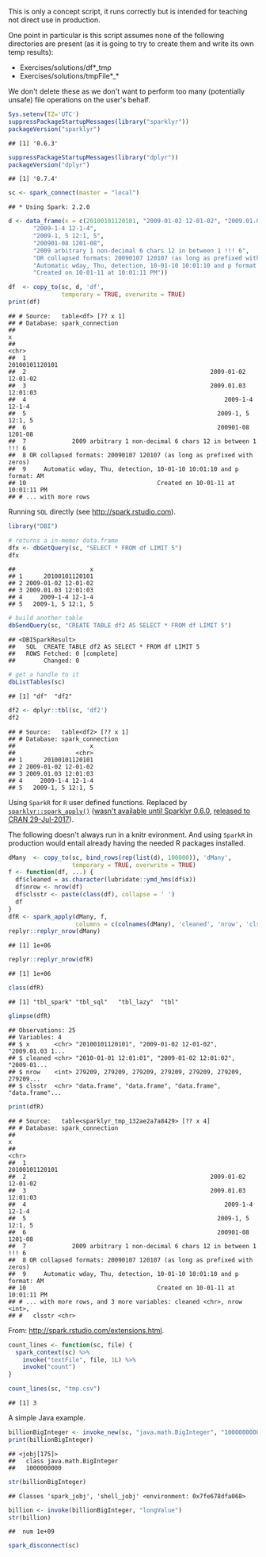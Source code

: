 This is only a concept script, it runs correctly but is intended for teaching not direct use in production.

One point in particular is this script assumes none of the following directories are present (as it is going to try to create them and write its own temp results):

-   Exercises/solutions/df\*\_tmp
-   Exercises/solutions/tmpFile\*\_\*

We don't delete these as we don't want to perform too many (potentially unsafe) file operations on the user's behalf.

``` r
Sys.setenv(TZ='UTC')
suppressPackageStartupMessages(library("sparklyr"))
packageVersion("sparklyr")
```

    ## [1] '0.6.3'

``` r
suppressPackageStartupMessages(library("dplyr"))
packageVersion("dplyr")
```

    ## [1] '0.7.4'

``` r
sc <- spark_connect(master = "local")
```

    ## * Using Spark: 2.2.0

``` r
d <- data_frame(x = c(20100101120101, "2009-01-02 12-01-02", "2009.01.03 12:01:03",
       "2009-1-4 12-1-4",
       "2009-1, 5 12:1, 5",
       "200901-08 1201-08",
       "2009 arbitrary 1 non-decimal 6 chars 12 in between 1 !!! 6",
       "OR collapsed formats: 20090107 120107 (as long as prefixed with zeros)",
       "Automatic wday, Thu, detection, 10-01-10 10:01:10 and p format: AM",
       "Created on 10-01-11 at 10:01:11 PM"))

df  <- copy_to(sc, d, 'df', 
               temporary = TRUE, overwrite = TRUE)
print(df)
```

    ## # Source:   table<df> [?? x 1]
    ## # Database: spark_connection
    ##                                                                         x
    ##                                                                     <chr>
    ##  1                                                         20100101120101
    ##  2                                                    2009-01-02 12-01-02
    ##  3                                                    2009.01.03 12:01:03
    ##  4                                                        2009-1-4 12-1-4
    ##  5                                                      2009-1, 5 12:1, 5
    ##  6                                                      200901-08 1201-08
    ##  7             2009 arbitrary 1 non-decimal 6 chars 12 in between 1 !!! 6
    ##  8 OR collapsed formats: 20090107 120107 (as long as prefixed with zeros)
    ##  9     Automatic wday, Thu, detection, 10-01-10 10:01:10 and p format: AM
    ## 10                                     Created on 10-01-11 at 10:01:11 PM
    ## # ... with more rows

Running `SQL` directly (see <http://spark.rstudio.com>).

``` r
library("DBI")

# returns a in-memor data.frame
dfx <- dbGetQuery(sc, "SELECT * FROM df LIMIT 5")
dfx
```

    ##                     x
    ## 1      20100101120101
    ## 2 2009-01-02 12-01-02
    ## 3 2009.01.03 12:01:03
    ## 4     2009-1-4 12-1-4
    ## 5   2009-1, 5 12:1, 5

``` r
# build another table
dbSendQuery(sc, "CREATE TABLE df2 AS SELECT * FROM df LIMIT 5")
```

    ## <DBISparkResult>
    ##   SQL  CREATE TABLE df2 AS SELECT * FROM df LIMIT 5
    ##   ROWS Fetched: 0 [complete]
    ##        Changed: 0

``` r
# get a handle to it
dbListTables(sc)
```

    ## [1] "df"  "df2"

``` r
df2 <- dplyr::tbl(sc, 'df2')
df2
```

    ## # Source:   table<df2> [?? x 1]
    ## # Database: spark_connection
    ##                     x
    ##                 <chr>
    ## 1      20100101120101
    ## 2 2009-01-02 12-01-02
    ## 3 2009.01.03 12:01:03
    ## 4     2009-1-4 12-1-4
    ## 5   2009-1, 5 12:1, 5

Using `SparkR` for `R` user defined functions. Replaced by [`sparklyr::spark_apply()`](https://spark.rstudio.com/articles/guides-distributed-r.html) ([wasn't available until Sparklyr 0.6.0](https://github.com/rstudio/sparklyr/blob/master/NEWS.md), [released to CRAN 29-Jul-2017](https://cran.rstudio.com/src/contrib/Archive/sparklyr/)).

The following doesn't always run in a knitr evironment. And using `SparkR` in production would entail already having the needed R packages installed.

``` r
dMany  <- copy_to(sc, bind_rows(rep(list(d), 100000)), 'dMany', 
                  temporary = TRUE, overwrite = TRUE)
f <- function(df, ...) {
  df$cleaned = as.character(lubridate::ymd_hms(df$x))
  df$nrow <- nrow(df)
  df$clsstr <- paste(class(df), collapse = ' ')
  df
}
dfR <- spark_apply(dMany, f, 
                   columns = c(colnames(dMany), 'cleaned', 'nrow', 'clsstr'))
replyr::replyr_nrow(dMany)
```

    ## [1] 1e+06

``` r
replyr::replyr_nrow(dfR)
```

    ## [1] 1e+06

``` r
class(dfR)
```

    ## [1] "tbl_spark" "tbl_sql"   "tbl_lazy"  "tbl"

``` r
glimpse(dfR)
```

    ## Observations: 25
    ## Variables: 4
    ## $ x       <chr> "20100101120101", "2009-01-02 12-01-02", "2009.01.03 1...
    ## $ cleaned <chr> "2010-01-01 12:01:01", "2009-01-02 12:01:02", "2009-01...
    ## $ nrow    <int> 279209, 279209, 279209, 279209, 279209, 279209, 279209...
    ## $ clsstr  <chr> "data.frame", "data.frame", "data.frame", "data.frame"...

``` r
print(dfR)
```

    ## # Source:   table<sparklyr_tmp_132ae2a7a8429> [?? x 4]
    ## # Database: spark_connection
    ##                                                                         x
    ##                                                                     <chr>
    ##  1                                                         20100101120101
    ##  2                                                    2009-01-02 12-01-02
    ##  3                                                    2009.01.03 12:01:03
    ##  4                                                        2009-1-4 12-1-4
    ##  5                                                      2009-1, 5 12:1, 5
    ##  6                                                      200901-08 1201-08
    ##  7             2009 arbitrary 1 non-decimal 6 chars 12 in between 1 !!! 6
    ##  8 OR collapsed formats: 20090107 120107 (as long as prefixed with zeros)
    ##  9     Automatic wday, Thu, detection, 10-01-10 10:01:10 and p format: AM
    ## 10                                     Created on 10-01-11 at 10:01:11 PM
    ## # ... with more rows, and 3 more variables: cleaned <chr>, nrow <int>,
    ## #   clsstr <chr>

From: <http://spark.rstudio.com/extensions.html>.

``` r
count_lines <- function(sc, file) {
  spark_context(sc) %>% 
    invoke("textFile", file, 1L) %>% 
    invoke("count")
}

count_lines(sc, "tmp.csv")
```

    ## [1] 3

A simple Java example.

``` r
billionBigInteger <- invoke_new(sc, "java.math.BigInteger", "1000000000")
print(billionBigInteger)
```

    ## <jobj[175]>
    ##   class java.math.BigInteger
    ##   1000000000

``` r
str(billionBigInteger)
```

    ## Classes 'spark_jobj', 'shell_jobj' <environment: 0x7fe678dfa068>

``` r
billion <- invoke(billionBigInteger, "longValue")
str(billion)
```

    ##  num 1e+09

``` r
spark_disconnect(sc)
```

